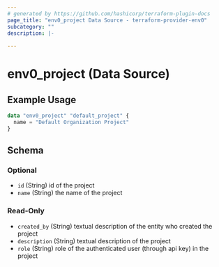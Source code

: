 ```yaml
---
# generated by https://github.com/hashicorp/terraform-plugin-docs
page_title: "env0_project Data Source - terraform-provider-env0"
subcategory: ""
description: |-
  
---
```


# env0_project (Data Source)



## Example Usage

```terraform
data "env0_project" "default_project" {
  name = "Default Organization Project"
}
```

<!-- schema generated by tfplugindocs -->
## Schema

### Optional

- `id` (String) id of the project
- `name` (String) the name of the project

### Read-Only

- `created_by` (String) textual description of the entity who created the project
- `description` (String) textual description of the project
- `role` (String) role of the authenticated user (through api key) in the project


